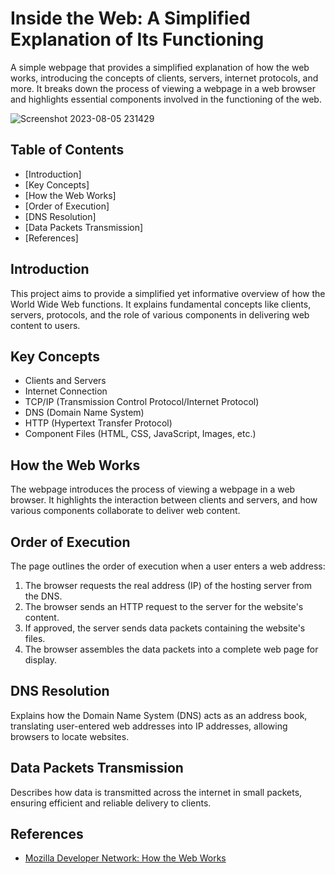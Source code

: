 # Inside the Web: A Simplified Explanation of Its Functioning

A simple webpage that provides a simplified explanation of how the web works, introducing the concepts of clients, servers, internet protocols, and more. It breaks down the process of viewing a webpage in a web browser and highlights essential components involved in the functioning of the web.

![Screenshot 2023-08-05 231429](https://github.com/harshikas21/HTML-CSS/assets/138604816/38013939-d1e7-4909-93fc-d376c77b8770)


## Table of Contents

- [Introduction]
- [Key Concepts]
- [How the Web Works]
- [Order of Execution]
- [DNS Resolution]
- [Data Packets Transmission]
- [References]

## Introduction

This project aims to provide a simplified yet informative overview of how the World Wide Web functions. It explains fundamental concepts like clients, servers, protocols, and the role of various components in delivering web content to users.

## Key Concepts

- Clients and Servers
- Internet Connection
- TCP/IP (Transmission Control Protocol/Internet Protocol)
- DNS (Domain Name System)
- HTTP (Hypertext Transfer Protocol)
- Component Files (HTML, CSS, JavaScript, Images, etc.)

## How the Web Works

The webpage introduces the process of viewing a webpage in a web browser. It highlights the interaction between clients and servers, and how various components collaborate to deliver web content.

## Order of Execution

The page outlines the order of execution when a user enters a web address:

1. The browser requests the real address (IP) of the hosting server from the DNS.
2. The browser sends an HTTP request to the server for the website's content.
3. If approved, the server sends data packets containing the website's files.
4. The browser assembles the data packets into a complete web page for display.

## DNS Resolution

Explains how the Domain Name System (DNS) acts as an address book, translating user-entered web addresses into IP addresses, allowing browsers to locate websites.

## Data Packets Transmission

Describes how data is transmitted across the internet in small packets, ensuring efficient and reliable delivery to clients.

## References

- [Mozilla Developer Network: How the Web Works](https://developer.mozilla.org/en-US/docs/Learn/Getting_started_with_the_web/How_the_Web_works)

